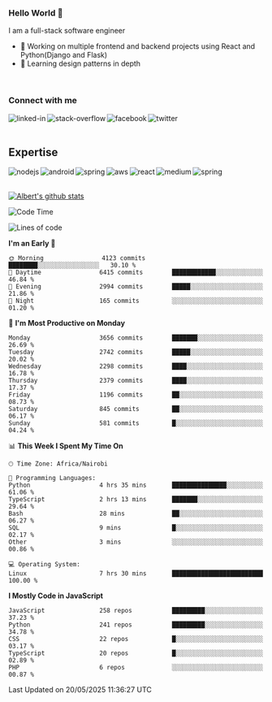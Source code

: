 

### Hello World 👋
I am a full-stack software engineer
- 🔭 Working on multiple frontend and backend projects using React and Python(Django and Flask)
- 🌱 Learning design patterns in depth

<br>

### Connect with me

[<img align="left" alt="linked-in" src="https://img.shields.io/badge/linkedin-%230077B5.svg?&style=for-the-badge&logo=linkedin&logoColor=white" />](https://www.linkedin.com/in/albert-byrone/)

<!-- [<img align="left" alt="medium" src="https://img.shields.io/badge/medium-%2312100E.svg?&style=for-the-badge&logo=medium&logoColor=white" />](https://56faisal.medium.com/) -->

[<img align="left" alt="stack-overflow" src="https://img.shields.io/badge/stack%20overflow-FE7A16?logo=stack-overflow&logoColor=white&style=for-the-badge" />](https://stackoverflow.com/users/11916317/albert-byrone)

[<img align="left" alt="facebook" src="https://img.shields.io/badge/facebook-%231877F2.svg?&style=for-the-badge&logo=facebook&logoColor=white" />](https://web.facebook.com/albert.byrone.1/)

[<img align="left" alt="twitter" src="https://img.shields.io/badge/twitter-%231DA1F2.svg?&style=for-the-badge&logo=twitter&logoColor=white" />](https://twitter.com/byrone_albert)

<br>

<br>

## Expertise
<img align="left" alt="nodejs" src="https://img.shields.io/badge/python%20-%2343853D.svg?&style=for-the-badge&logo=node.js&logoColor=white" />
<img align="left" alt="android" src="https://img.shields.io/badge/Flask-3DDC84?logo=android&logoColor=white&style=for-the-badge" />
<img align="left" alt="spring" src="https://img.shields.io/badge/drf%20-%236DB33F.svg?&style=for-the-badge&logo=spring&logoColor=white" />
<img align="left" alt="aws" src="https://img.shields.io/badge/django%20AWS-%23232F3E?logo=amazon-aws&logoColor=white&style=for-the-badge" />
<img align="left" alt="react" src="https://img.shields.io/badge/react%20-%2320232a.svg?&style=for-the-badge&logo=react&logoColor=%2361DAFB" />
<img align="left" alt="medium" src="https://img.shields.io/badge/Angular-%23316192.svg?&style=for-the-badge&logo=postgresql&logoColor=white" />
<img align="left" alt="spring" src="https://img.shields.io/badge/Javascript%20-%236DB33F.svg?&style=for-the-badge&logo=spring&logoColor=white" />
<br>
<br>


[![Albert's github stats](https://github-readme-stats.vercel.app/api?username=Albert-Byrone&count_private=true&show_icons=true&theme=radical&hide_rank=false)](https://github.com/anuraghazra/github-readme-stats)

<!-- [![Top Langs](https://github-readme-stats.vercel.app/api/top-langs/?username=Albert-Byrone&layout=compact)](https://github.com/anuraghazra/github-readme-stats) -->

<!--
**Albert-Byrone/Albert-Byrone** is a ✨ _special_ ✨ repository because its `README.md` (this file) appears on your GitHub profile.

Here are some ideas to get you started:

- 🔭 I’m currently working on ...
- 🌱 I’m currently learning ...
- 👯 I’m looking to collaborate on ...
- 🤔 I’m looking for help with ...
- 💬 Ask me about ...
- 📫 How to reach me: ...
- 😄 Pronouns: ...
- ⚡ Fun fact: ...
-->


<!--START_SECTION:waka-->
![Code Time](http://img.shields.io/badge/Code%20Time-1%2C859%20hrs%2015%20mins-blue)

![Lines of code](https://img.shields.io/badge/From%20Hello%20World%20I%27ve%20Written-84.6%20million%20lines%20of%20code-blue)

**I'm an Early 🐤** 

```text
🌞 Morning                4123 commits        ████████░░░░░░░░░░░░░░░░░   30.10 % 
🌆 Daytime                6415 commits        ████████████░░░░░░░░░░░░░   46.84 % 
🌃 Evening                2994 commits        █████░░░░░░░░░░░░░░░░░░░░   21.86 % 
🌙 Night                  165 commits         ░░░░░░░░░░░░░░░░░░░░░░░░░   01.20 % 
```
📅 **I'm Most Productive on Monday** 

```text
Monday                   3656 commits        ███████░░░░░░░░░░░░░░░░░░   26.69 % 
Tuesday                  2742 commits        █████░░░░░░░░░░░░░░░░░░░░   20.02 % 
Wednesday                2298 commits        ████░░░░░░░░░░░░░░░░░░░░░   16.78 % 
Thursday                 2379 commits        ████░░░░░░░░░░░░░░░░░░░░░   17.37 % 
Friday                   1196 commits        ██░░░░░░░░░░░░░░░░░░░░░░░   08.73 % 
Saturday                 845 commits         ██░░░░░░░░░░░░░░░░░░░░░░░   06.17 % 
Sunday                   581 commits         █░░░░░░░░░░░░░░░░░░░░░░░░   04.24 % 
```


📊 **This Week I Spent My Time On** 

```text
🕑︎ Time Zone: Africa/Nairobi

💬 Programming Languages: 
Python                   4 hrs 35 mins       ███████████████░░░░░░░░░░   61.06 % 
TypeScript               2 hrs 13 mins       ███████░░░░░░░░░░░░░░░░░░   29.64 % 
Bash                     28 mins             ██░░░░░░░░░░░░░░░░░░░░░░░   06.27 % 
SQL                      9 mins              █░░░░░░░░░░░░░░░░░░░░░░░░   02.17 % 
Other                    3 mins              ░░░░░░░░░░░░░░░░░░░░░░░░░   00.86 % 

💻 Operating System: 
Linux                    7 hrs 30 mins       █████████████████████████   100.00 % 
```

**I Mostly Code in JavaScript** 

```text
JavaScript               258 repos           █████████░░░░░░░░░░░░░░░░   37.23 % 
Python                   241 repos           █████████░░░░░░░░░░░░░░░░   34.78 % 
CSS                      22 repos            █░░░░░░░░░░░░░░░░░░░░░░░░   03.17 % 
TypeScript               20 repos            █░░░░░░░░░░░░░░░░░░░░░░░░   02.89 % 
PHP                      6 repos             ░░░░░░░░░░░░░░░░░░░░░░░░░   00.87 % 
```




 Last Updated on 20/05/2025 11:36:27 UTC
<!--END_SECTION:waka-->
